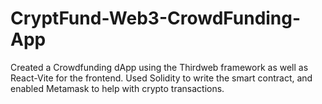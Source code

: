 # CryptFund-Web3-CrowdFunding-App
Created a Crowdfunding dApp using the Thirdweb framework as well as React-Vite for the frontend. Used Solidity to write the smart contract, and enabled Metamask to help with crypto transactions.
